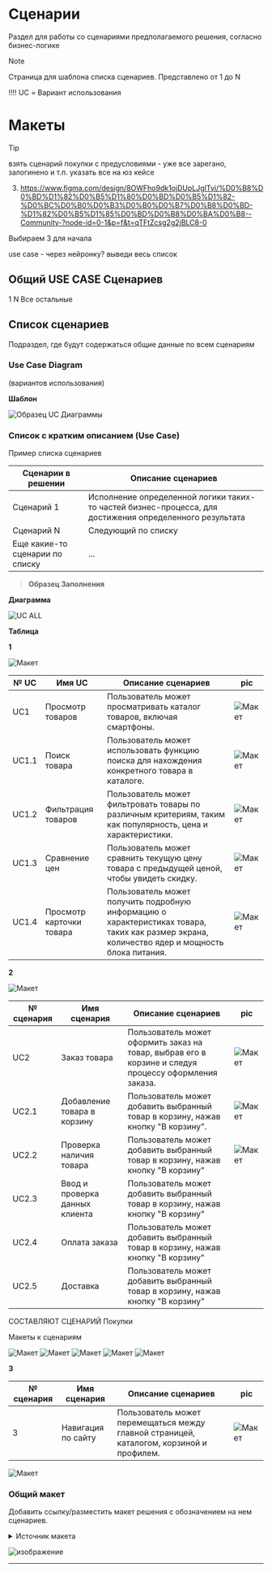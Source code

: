# Сценарии

Раздел для работы со сценариями предполагаемого решения, согласно бизнес-логике

>[!NOTE]
>Страница для шаблона списка сценариев. Представлено от 1 до N
>
>!!!! UC = Вариант использования

# Макеты

>[!TIP]
>взять сценарий покупки с предусловиями - уже все зарегано, залогинено и т.п.
указать все на юз кейсе

3. https://www.figma.com/design/8OWFho9dk1ojDUpLJgITvi/%D0%B8%D0%BD%D1%82%D0%B5%D1%80%D0%BD%D0%B5%D1%82-%D0%BC%D0%B0%D0%B3%D0%B0%D0%B7%D0%B8%D0%BD-%D1%82%D0%B5%D1%85%D0%BD%D0%B8%D0%BA%D0%B8--Community-?node-id=0-1&p=f&t=qTFtZcsg2g2jBLC8-0

Выбираем 3 для начала

use case - через нейронку? выведи весь список

## Общий USE CASE Сценариев

1
N
Все остальные

## Список сценариев

Подраздел, где будут содержаться общие данные по всем сценариям

### Use Case Diagram
(вариантов использования)

**Шаблон**

![Образец UC Диаграммы](https://github.com/archdocspec/featuredocumentation/blob/main/FeatureTemplate/Assets/UC/UC%20Example.drawio.png)


### Список с кратким описанием (Use Case)

Пример списка сценариев

| Сценарии в решении | Описание сценариев |
| ----------- | ----------- |
| Сценарий 1 | Исполнение определенной логики таких-то частей бизнес-процесса, для достижения определенного результата |
| Сценарий N | Следующий по списку |
| Еще какие-то сценарии по списку | ... |


>**Образец Заполнения**

**Диаграмма**

![UC ALL](https://github.com/archdocspec/featuredocumentation/blob/main/FeatureTemplate/Assets/UC/uc-UC%20ALL.drawio.png)

**Таблица**

**1**

![Макет]()

| № UC | Имя UC | Описание сценариев | pic |
|------------|-------------------------------|-------------------------------|-------------------------------|
| UC1 | Просмотр товаров | Пользователь может просматривать каталог товаров, включая смартфоны.| ![Макет](https://github.com/archdocspec/featuredocumentation/blob/main/FeatureTemplate/Assets/Layout/All_scens/%D0%B4%D0%B5%D1%81%D0%BA%D1%82%D0%BE%D0%BF%20%D0%BA%D0%B0%D1%82%D0%B0%D0%BB%D0%BE%D0%B3%20%D1%81%20%D1%82%D0%BE%D0%B2%D0%B0%D1%80%D0%B0%D0%BC%D0%B8%20%D0%B2%D0%B8%D0%B4%20%D0%BF%D0%BB%D0%B8%D1%82%D0%BA%D0%B0.png) |
| UC1.1 | Поиск товара | Пользователь может использовать функцию поиска для нахождения конкретного товара в каталоге. | ![Макет](https://github.com/archdocspec/featuredocumentation/blob/main/FeatureTemplate/Assets/Layout/All_scens/search.png) |
| UC1.2 | Фильтрация товаров | Пользователь может фильтровать товары по различным критериям, таким как популярность, цена и характеристики. | ![Макет](https://github.com/archdocspec/featuredocumentation/blob/main/FeatureTemplate/Assets/Layout/All_scens/filter.png)|
| UC1.3 | Сравнение цен | Пользователь может сравнить текущую цену товара с предыдущей ценой, чтобы увидеть скидку. | ![Макет](https://github.com/archdocspec/featuredocumentation/blob/main/FeatureTemplate/Assets/Layout/All_scens/discount.png) |
| UC1.4 | Просмотр карточки товара | Пользователь может получить подробную информацию о характеристиках товара, таких как размер экрана, количество ядер и мощность блока питания. | ![Макет](https://github.com/archdocspec/featuredocumentation/blob/main/FeatureTemplate/Assets/Layout/All_scens/%D0%B4%D0%B5%D1%81%D0%BA%D1%82%D0%BE%D0%BF%20%D0%BA%D0%B0%D1%80%D1%82%D0%BE%D1%87%D0%BA%D0%B0%20%D1%82%D0%BE%D0%B2%D0%B0%D1%80%D0%B0.png) |

**2**

![Макет]()










| № сценария | Имя сценария | Описание сценариев | pic |
|------------|-------------------------------|-------------------------------|-------------------------------|
| UC2 | Заказ товара | Пользователь может оформить заказ на товар, выбрав его в корзине и следуя процессу оформления заказа. | ![Макет](https://github.com/archdocspec/featuredocumentation/blob/main/FeatureTemplate/Assets/Layout/All_scens/%D0%B2%D1%8B%D0%B1%D0%BE%D1%80%20%D0%B4%D0%BE%D1%81%D1%82%D0%B0%D0%B2%D0%BA%D0%B8%20%D0%BA%D1%83%D1%80%D1%8C%D0%B5%D1%80%D0%BE%D0%BC.png)|
| UC2.1| Добавление товара в корзину  | Пользователь может добавить выбранный товар в корзину, нажав кнопку "В корзину". |![Макет](https://github.com/archdocspec/featuredocumentation/blob/main/FeatureTemplate/Assets/Layout/All_scens/%D0%B4%D0%B5%D1%81%D0%BA%D1%82%D0%BE%D0%BF%20%D0%BA%D0%B0%D1%82%D0%B0%D0%BB%D0%BE%D0%B3%20%D1%81%20%D1%82%D0%BE%D0%B2%D0%B0%D1%80%D0%B0%D0%BC%D0%B8%20%D0%B2%D0%B8%D0%B4%20%D1%81%D0%BF%D0%B8%D1%81%D0%BE%D0%BA.png) |
| UC2.2 | Проверка наличия товара| Пользователь может добавить выбранный товар в корзину, нажав кнопку "В корзину" |![Макет](https://github.com/archdocspec/featuredocumentation/blob/main/FeatureTemplate/Assets/Layout/All_scens/%D0%BA%D0%BE%D1%80%D0%B7%D0%B8%D0%BD%D0%B0%20%D0%B5%D1%81%D0%BB%D0%B8%20%D0%B2%D1%8B%D0%B1%D1%80%D0%B0%D1%82%D1%8C%20%D0%B2%D1%81%D1%91.png) |
| UC2.3 | Ввод и проверка данных клиента | Пользователь может добавить выбранный товар в корзину, нажав кнопку "В корзину" | |
| UC2.4 | Оплата заказа | Пользователь может добавить выбранный товар в корзину, нажав кнопку "В корзину" | |
| UC2.5 | Доставка | Пользователь может добавить выбранный товар в корзину, нажав кнопку "В корзину" | |

СОСТАВЛЯЮТ СЦЕНАРИЙ Покупки

Макеты к сценариям


![Макет](https://github.com/archdocspec/featuredocumentation/blob/main/FeatureTemplate/Assets/Layout/All_scens/%D0%BA%D1%83%D1%80%D1%8C%D0%B5%D1%80%D0%BE%D0%BC%20%D0%B4%D0%B0%D0%BD%D0%BD%D1%8B%D0%B5.png)
![Макет](https://github.com/archdocspec/featuredocumentation/blob/main/FeatureTemplate/Assets/Layout/All_scens/%D0%BA%D1%83%D1%80%D1%8C%D0%B5%D1%80%D0%BE%D0%BC%20%D0%B4%D0%B0%D0%BD%D0%BD%D1%8B%D0%B5.png)
![Макет](https://github.com/archdocspec/featuredocumentation/blob/main/FeatureTemplate/Assets/Layout/All_scens/%D0%BA%D1%83%D1%80%D1%8C%D0%B5%D1%80%D0%BE%D0%BC%20%D0%BD%D0%BE%D0%B2%D1%8B%D0%B5%20%D0%B4%D0%B0%D0%BD%D0%BD%D1%8B%D0%B5.png)
![Макет](https://github.com/archdocspec/featuredocumentation/blob/main/FeatureTemplate/Assets/Layout/All_scens/%D0%BA%D1%83%D1%80%D1%8C%D0%B5%D1%80%D0%BE%D0%BC%20%D1%81%D1%82%D0%B0%D1%80%D1%8B%D0%B5%20%D0%B4%D0%B0%D0%BD%D0%BD%D1%8B%D0%B5.png)
![Макет](https://github.com/archdocspec/featuredocumentation/blob/main/FeatureTemplate/Assets/Layout/All_scens/%D1%8D%D0%BA%D1%80%D0%B0%D0%BD%20%D1%83%D1%81%D0%BF%D0%B5%D1%85%D0%B0%20%D0%BF%D1%80%D0%B8%20%D0%B4%D0%BE%D1%81%D1%82%D0%B0%D0%B2%D0%BA%D0%B5%20%D0%BA%D1%83%D1%80%D1%8C%D0%B5%D1%80%D0%BE%D0%BC.png)

**3**

| № сценария | Имя сценария | Описание сценариев | pic |
|------------|-------------------------------|-------------------------------|-------------------------------|
| 3 | Навигация по сайту | Пользователь может перемещаться между главной страницей, каталогом, корзиной и профилем. | ![Макет](https://github.com/archdocspec/featuredocumentation/blob/main/FeatureTemplate/Assets/Layout/All_scens/%D0%B4%D0%B5%D1%81%D0%BA%D1%82%D0%BE%D0%BF%20%D0%B3%D0%BB%D0%B0%D0%B2%D0%BD%D0%B0%D1%8F.png) |

![Макет]()

### Общий макет 

Добавить ссылку/разместить макет решения с обозначением на нем сценариев.

<details>
  <summary>Источник макета</summary>
  https://www.figma.com/design/IOsJzqY4c6VPfJDN2WeeXf/Home-Interior-Design-Website-    Wireframe-(Community)?node-id=0-1&node-type=canvas&t=st3jI6blsbLjIY6x-0
https://github.com/NonameX11/TestPetDocumentationProject/blob/main/Feature%20Template/9%20-%20%D0%B4%D0%BE%D0%BF.%20%D0%BC%D0%B0%D1%82%D0%B5%D1%80%D0%B8%D0%B0%D0%BB%D1%8B.md больше ссылок на источники - тут
</details>

![изображение](https://github.com/user-attachments/assets/41e74aa6-2c19-4f05-9cc6-771332527ed5)

***




